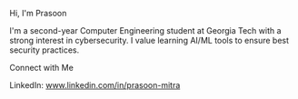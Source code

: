 Hi, I'm Prasoon

I'm a second-year Computer Engineering student at Georgia Tech with a strong interest in cybersecurity. I value learning AI/ML tools to ensure best security practices.

Connect with Me

LinkedIn: www.linkedin.com/in/prasoon-mitra

